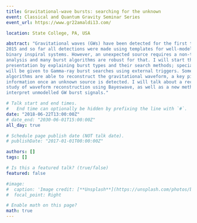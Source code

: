 ```yaml
---
title: Gravitational-wave bursts: searching for the unknown
event: Classical and Quantum Gravity Seminar Series
event_url: https://www.gr22amaldi13.com/

location: State College, PA, USA

abstract: "Gravitational waves (GWs) have been detected for the first time in
2015 and so far all detections were made using templates for well-modelled
binary inspiral systems. However, an unexpected source requires a non-templated
analysis and many burst algorithms are robust for that. I will start the
presentation by explaining burst types and their search methods; special focus
will be given to Gamma-ray burst searches using external triggers. Some burst
algorithms are able to reconstruct the gravitational waveform, a key piece of
information once an unknown source is detected. I will talk about a recent
study of waveform reconstruction using Bayeswave, as well as a new method to
interpret unmodelled GW burst signals."

# Talk start and end times.
#   End time can optionally be hidden by prefixing the line with `#`.
date: "2018-06-22T13:00:00Z"
# date_end: "2030-06-01T15:00:00Z"
all_day: true

# Schedule page publish date (NOT talk date).
# publishDate: "2017-01-01T00:00:00Z"

authors: []
tags: []

# Is this a featured talk? (true/false)
featured: false

#image:
#  caption: 'Image credit: [**Unsplash**](https://unsplash.com/photos/bzdhc5b3Bxs)'
#  focal_point: Right

# Enable math on this page?
math: true
---
```

